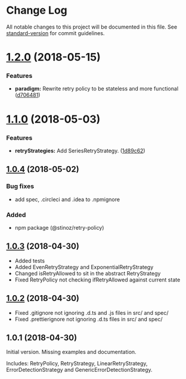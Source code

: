 # Change Log

All notable changes to this project will be documented in this file. See [standard-version](https://github.com/conventional-changelog/standard-version) for commit guidelines.

<a name="1.2.0"></a>
# [1.2.0](https://github.com/stijnbuurman/retry-policy/compare/1.1.0...1.2.0) (2018-05-15)


### Features

* **paradigm:** Rewrite retry policy to be stateless and more functional ([d706481](https://github.com/stijnbuurman/retry-policy/commit/d706481))



<a name="1.1.0"></a>
# [1.1.0](https://github.com/stijnbuurman/retry-policy/compare/v1.0.2...v1.1.0) (2018-05-03)


### Features

* **retryStrategies:** Add SeriesRetryStrategy. ([1d89c62](https://github.com/stijnbuurman/retry-policy/commit/1d89c62))



<a name="1.0.4"></a>
## [1.0.4](https://github.com/stijnbuurman/retry-policy/compare/v1.0.2...v1.0.4) (2018-05-02)
### Bug fixes
- add spec, .circleci and .idea to .npmignore

### Added
- npm package (@stinoz/retry-policy)


<a name="1.0.3"></a>
## [1.0.3](https://github.com/stijnbuurman/retry-policy/compare/v1.0.2...v1.0.3) (2018-04-30)
- Added tests
- Added EvenRetryStrategy and ExponentialRetryStrategy
- Changed isRetryAllowed to sit in the abstract RetryStrategy
- Fixed RetryPolicy not checking ifRetryAllowed against current state


<a name="1.0.2"></a>
## [1.0.2](https://github.com/stijnbuurman/retry-policy/compare/v1.0.1...v1.0.2) (2018-04-30)
- Fixed .gitignore not ignoring .d.ts and .js files in src/ and spec/
- Fixed .prettierignore not ignoring .d.ts files in src/ and spec/


<a name="1.0.1"></a>
## 1.0.1 (2018-04-30)
Initial version. Missing examples and documentation.

Includes: RetryPolicy, RetryStrategy, LinearRetryStrategy, ErrorDetectionStrategy and GenericErrorDetectionStrategy.